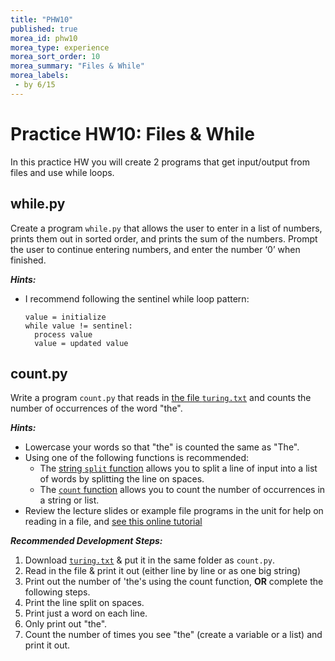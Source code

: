 ```yaml
---
title: "PHW10"
published: true
morea_id: phw10
morea_type: experience
morea_sort_order: 10
morea_summary: "Files & While"
morea_labels:
 - by 6/15
---
```

# Practice HW10: Files & While

In this practice HW you will create 2 programs that get input/output from files and use while loops. 

<!--{% include wod-times.html Rx="<45 min" Av="45-90 min" Sd="90-135 min" DNF="135+ min" %}-->

## while.py

Create a program `while.py` that allows the user to enter in a list of numbers, prints them out in sorted order, and prints the sum of the numbers. Prompt the user to continue entering numbers, and enter the number ‘0’ when finished.

***Hints:***
 
* I recommend following the sentinel while loop pattern:

      value = initialize
      while value != sentinel:
        process value
        value = updated value

## count.py

Write a program `count.py` that reads in [the file `turing.txt`](data/turing.txt) and counts the number of occurrences of the word "the". 

***Hints:***

  * Lowercase your words so that "the" is counted the same as "The".
  * Using one of the following functions is recommended:
    * The [string `split` function](https://docs.python.org/3.4/library/stdtypes.html#str.split) allows you to split a line of input into a list of words by splitting the line on spaces.
    * The [`count` function](http://www.thehelloworldprogram.com/python/python-string-methods/) allows you to count the number of occurrences in a string or list.
  * Review the lecture slides or example file programs in the unit for help on reading in a file, and [see this online tutorial](http://www.pythonforbeginners.com/files/reading-and-writing-files-in-python)

***Recommended Development Steps:***

1. Download [`turing.txt`](data/turing.txt) & put it in the same folder as `count.py`.
2. Read in the file & print it out (either line by line or as one big string)
3. Print out the number of 'the's using the count function, **OR** complete the following steps.
4. Print the line split on spaces.
5. Print just a word on each line.
6. Only print out "the".
7. Count the number of times you see "the" (create a variable or a list) and print it out.

<!--## Demonstration


Once you've finished doing the WOD a single time, you can watch me do it:

{% include youtube.html id="FMj6DvHxJw8" %}

{% include wod-warning.html %}

-->